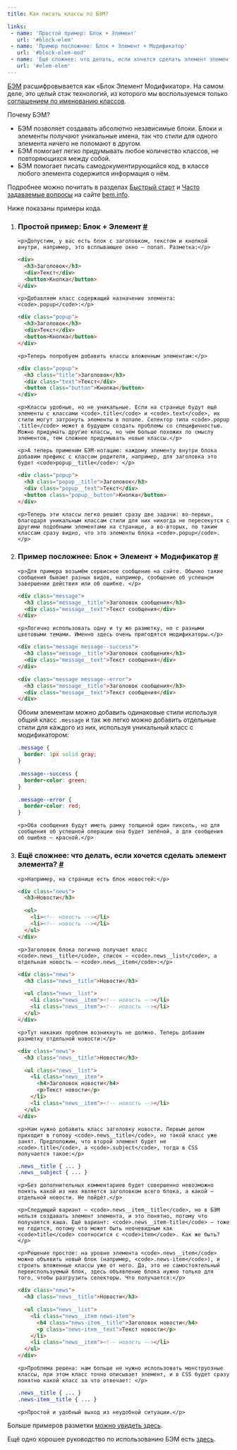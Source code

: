 ```yaml
---
title: Как писать классы по БЭМ?

links:
 - name: 'Простой пример: Блок + Элемент'
   url: '#block-elem'
 - name: 'Пример посложнее: Блок + Элемент + Модификатор'
   url: '#block-elem-mod'
 - name: 'Ещё сложнее: что делать, если хочется сделать элемент элемента?'
   url: '#elem-elem'
---
```


<div class="intro">
<p><a href="https://ru.bem.info/">БЭМ</a> расшифровывается как «Блок Элемент Модификатор». На самом деле, это целый стэк технологий, из которого мы воспользуемся только <a href="https://ru.bem.info/methodology/naming-convention/">соглашением по именованию классов</a>.</p>

<p>Почему БЭМ?</p>

<ul>
  <li>БЭМ позволяет создавать абсолютно независимые блоки. Блоки и элементы получают уникальные имена, так что стили для одного элемента ничего не поломают в другом.</li>
  <li>БЭМ помогает легко придумывать любое количество классов, не повторяющихся между собой.</li>
  <li>БЭМ помогает писать самодокументирующийся код, в классе любого элемента содержится информация о нём.</li>
</ul>

<p>Подробнее можно почитать в разделах <a href="https://ru.bem.info/methodology/quick-start/">Быстрый старт</a> и
<a href="https://ru.bem.info/methodology/faq/">Часто задаваемые вопросы</a> на сайте <a href="https://ru.bem.info/">bem.info</a>.</p>

<p>Ниже показаны примеры кода.</p>
</div>

<ol>
  <li>
    <h3 id="block-elem">Простой пример: Блок + Элемент <a class="post__anchor" href="#block-elem">#</a></h3>

    <p>Допустим, у вас есть блок с заголовком, текстом и кнопкой внутри, например, это всплывающее окно — попап. Разметка:</p>

```html
<div>
  <h3>Заголовок</h3>
  <div>Текст</div>
  <button>Кнопка</button>
</div>
```

    <p>Добавляем класс содержащий назначение элемента: <code>.popup</code>:</p>

```html
<div class="popup">
  <h3>Заголовок</h3>
  <div>Текст</div>
  <button>Кнопка</button>
</div>
```

    <p>Теперь попробуем добавить классы вложенным элементам:</p>

```html
<div class="popup">
  <h3 class="title">Заголовок</h3>
  <div class="text">Текст</div>
  <button class="button">Кнопка</button>
</div>
```

    <p>Классы удобные, но не уникальные. Если на странице будут ещё элементы с классами <code>.title</code> и <code>.text</code>, их стили могут затронуть элементы в попапе. Селектор типа <code>.popup .title</code> может в будущем создать проблемы со специфичностью. Можно придумать другие классы, но чем больше похожих по смыслу элементов, тем сложнее придумывать новые классы.</p>

    <p>А теперь применим БЭМ-нотацию: каждому элементу внутри блока добавим префикс с классом родителя, например, для заголовка это будет <code>popup__title</code>: </p>

```html
<div class="popup">
  <h3 class="popup__title">Заголовок</h3>
  <div class="popup__text">Текст</div>
  <button class="popup__button">Кнопка</button>
</div>
```

    <p>Теперь эти классы легко решают сразу две задачи: во-первых, благодаря уникальным классам стили для них никогда не пересекутся с другими подобными элементами на странице, а во-вторых, по таким классам сразу видно, что это элементы блока <code>.popup</code>.</p>
  </li>

  <li>
    <h3 id="block-elem-mod">Пример посложнее: Блок + Элемент + Модификатор <a class="post__anchor" href="#block-elem-mod">#</a></h3>

    <p>Для примера возьмём сервисное сообщение на сайте. Обычно такие сообщения бывают разных видов, например, сообщение об успешном завершении действия или об ошибке. </p>

```html
<div class="message">
  <h3 class="message__title">Заголовок сообщения</h3>
  <div class="message__text">Текст сообщения</div>
</div>
```

    <p>Логично использовать одну и ту же разметку, но с разными цветовыми темами. Именно здесь очень пригодятся модификаторы.</p>

```html
<div class="message message--success">
  <h3 class="message__title">Заголовок сообщения</h3>
  <div class="message__text">Текст сообщения</div>
</div>

<div class="message message--error">
  <h3 class="message__title">Заголовок сообщения</h3>
  <div class="message__text">Текст сообщения</div>
</div>
```

  <p>Обоим элементам можно добавить одинаковые стили используя общий класс <code>.message</code> и так же легко можно добавить отдельные стили для каждого из них, используя уникальный класс с модификатором:</p>

```css
.message {
  border: 1px solid gray;
}

.message--success {
  border-color: green;
}

.message--error {
  border-color: red;
}
```

    <p>Оба сообщения будут иметь рамку толщиной один пиксель, но для сообщения об успешной операции она будет зелёной, а для сообщения об ошибке — красной.</p>
  </li>

  <li>
    <h3 id="elem-elem">Ещё сложнее: что делать, если хочется сделать элемент элемента? <a class="post__anchor" href="#elem-elem">#</a></h3>

    <p>Например, на странице есть блок новостей:</p>

```html
<div class="news">
  <h3>Новости</h3>

  <ul>
    <li><!-- новость --></li>
    <li><!-- новость --></li>
  </ul>
</div>
```

    <p>Заголовок блока логично получает класс <code>.news__title</code>, список — <code>.news__list</code>, а отдельная новость — <code>.news__item</code>:</p>

```html
<div class="news">
  <h3 class="news__title">Новости</h3>

  <ul class="news__list">
    <li class="news__item"><!-- новость --></li>
    <li class="news__item"><!-- новость --></li>
  </ul>
</div>
```

    <p>Тут никаких проблем возникнуть не должно. Теперь добавим разметку отдельной новости:</p>

```html
<div class="news">
  <h3 class="news__title">Новости</h3>

  <ul class="news__list">
    <li class="news__item">
      <h4>Заголовок новости</h4>
      <p>Текст новости</p>
    </li>
    <li class="news__item"><!-- новость --></li>
  </ul>
</div>
```

    <p>Нам нужно добавить класс заголовку новости. Первым делом приходит в голову <code>.news__title</code>, но такой класс уже занят. Предположим, что второй элемент будет не <code>.title</code>, а <code>.subject</code>, тогда в CSS получается такое:</p>

```css
.news__title { ... }
.news__subject { ... }
```

    <p>Без дополнительных комментариев будет совершенно невозможно понять какой из них является заголовком всего блока, а какой — отдельной новости. Не пойдёт.</p>

    <p>Следующий вариант — <code>.news__item__title</code>, но в БЭМ нельзя создавать элемент элемента, и это понятно, потому что получается каша. Ещё вариант: <code>.news__item-title</code> — тоже не годится, потому что может быть неочевидным как <code>title</code> соотносится с <code>item</code>. Как же быть?</p>

    <p>Решение простое: на уровне элемента <code>.news__item</code> можно объявить новый блок (например, <code>.news-item</code>), и строить вложенные классы уже от него. Да, это не самостоятельный переиспользуемый блок, здесь объявление блока нужно только для того, чтобы разгрузить селекторы. Что получается:</p>

```html
<div class="news">
  <h3 class="news__title">Новости</h3>

  <ul class="news__list">
    <li class="news__item news-item">
      <h4 class="news-item__title">Заголовок новости</h4>
      <p class="news-item__text">Текст новости</p>
    </li>
    <li class="news__item"><!-- новость --></li>
  </ul>
</div>
```

    <p>Проблема решена: нам больше не нужно использовать монструозные классы, при этом класс точно описывает элемент, и в CSS будет сразу понятно какой класс за что отвечает: </p>

```css
.news__title { ... }
.news-item__title { ... }
```

    <p>Простой и удобный выход из неудобной ситуации.</p>

  </li>
</ol>

<p>Больше примеров разметки <a href="../examples/">можно увидеть здесь</a>.</p>

<p>Ещё одно хорошее руководство по использованию БЭМ есть <a href="http://nicothin.github.io/idiomatic-pre-CSS/">здесь</a>.</p>
